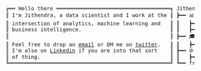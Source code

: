 <pre style="font-family:consolas,monospace">
╔══ Hello there ════════════════════════════════════╗ Jithendra Yenugula 
║ I'm Jithendra, a data scientist and I work at the ║ ┣━━ 📊 Career
║ intersection of analytics, machine learning and   ║ ┃   ┣━━ Data Scientist (2020/11-Current)
║ business intelligence.                            ║ ┃   ┣━━ Research Assistant (2019/05-2019/07)
║                                                   ║ ┣━━ 🎓 Education
║ Feel free to drop an <a href="mailto:jithendra1230@gmail.com">email</a> or DM me on <a href="https://twitter.com/jithendrabsy">twitter</a>.   ║ ┃   ┣━━ B.Tech in Computer Science (2017/08-2021/05)
║ I'm also on <a href="https://www.linkedin.com/in/jithendrabsy/">Linkedin</a> if you are into that sort    ║ ┣━━ 🌐 Homepage
║ of thing.                                         ║ ┃   ┣━━ <a href="https://jithendrabsy.github.io" target="_blank">jithendrabsy.github.io</a>  
╚═══════════════════════════════════════════════════╝ ┗━━ freetime - I review music on <a href="https://cursedcollection.github.io/" target="_blank">Cursed Collection</a>!
</pre>

<!--
[![Spotify playing](http://spotify.aio-api.ml/spotify?id=bx1j9iim2qv6chih9x8lpiwd8&theme=wavy&image=true&color_theme=dark&bars_when_not_listening=true&bg_color=&title_color=&text_color=&hide_status=false&display_timer=false)](https://open.spotify.com/user/bx1j9iim2qv6chih9x8lpiwd8)
-->
